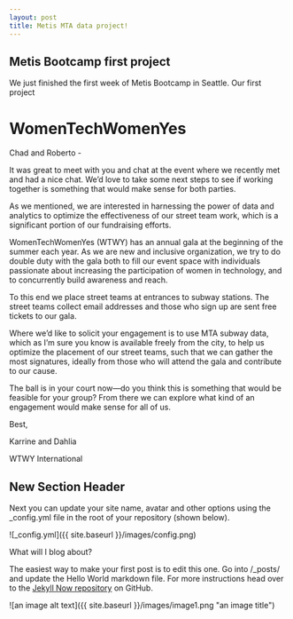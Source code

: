 ```yaml
---
layout: post
title: Metis MTA data project!
---
```


## Metis Bootcamp first project

We just finished the first week of Metis Bootcamp in Seattle.  Our first project 

# WomenTechWomenYes  

Chad and Roberto -   

It was great to meet with you and chat at the event where we recently met and had a nice chat. We’d love to take some next steps to see if working together is something that would make sense for both parties.   

As we mentioned, we are interested in harnessing the power of data and analytics to optimize the effectiveness of our street team work, which is a significant portion of our fundraising efforts.   

WomenTechWomenYes (WTWY) has an annual gala at the beginning of the summer each year. As we are new and inclusive organization, we try to do double duty with the gala both to fill our event space with individuals passionate about increasing the participation of women in technology, and to concurrently build awareness and reach.   

To this end we place street teams at entrances to subway stations. The street teams collect email addresses and those who sign up are sent free tickets to our gala.   

Where we’d like to solicit your engagement is to use MTA subway data, which as I’m sure you know is available freely from the city, to help us optimize the placement of our street teams, such that we can gather the most signatures, ideally from those who will attend the gala and contribute to our cause.   

The ball is in your court now—do you think this is something that would be feasible for your group? From there we can explore what kind of an engagement would make sense for all of us.   

Best,

Karrine and Dahlia

WTWY International

## New Section Header

Next you can update your site name, avatar and other options using the _config.yml file in the root of your repository (shown below).

![_config.yml]({{ site.baseurl }}/images/config.png)

What will I blog about?

The easiest way to make your first post is to edit this one. Go into /_posts/ and update the Hello World markdown file. For more instructions head over to the [Jekyll Now repository](https://github.com/barryclark/jekyll-now) on GitHub.

![an image alt text]({{ site.baseurl }}/images/image1.png "an image title")


